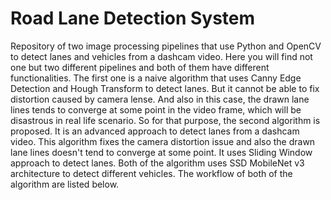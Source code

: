 # Road Lane Detection System

Repository of two image processing pipelines that use Python and OpenCV to detect lanes and vehicles from a dashcam video. Here you will find not one but two different pipelines and both of them have different functionalities. The first one is a naive algorithm that uses Canny Edge Detection and Hough Transform to detect lanes. But it cannot be able to fix distortion caused by camera lense. And also in this case, the drawn lane lines tends to converge at some point in the video frame, which will be disastrous in real life scenario. So for that purpose, the second algorithm is proposed. It is an advanced approach to detect lanes from a dashcam video. This algorithm fixes the camera distortion issue and also the drawn lane lines doesn't tend to converge at some point. It uses Sliding Window approach to detect lanes. Both of the algorithm uses SSD MobileNet v3 architecture to detect different vehicles. The workflow of both of the algorithm are listed below.
